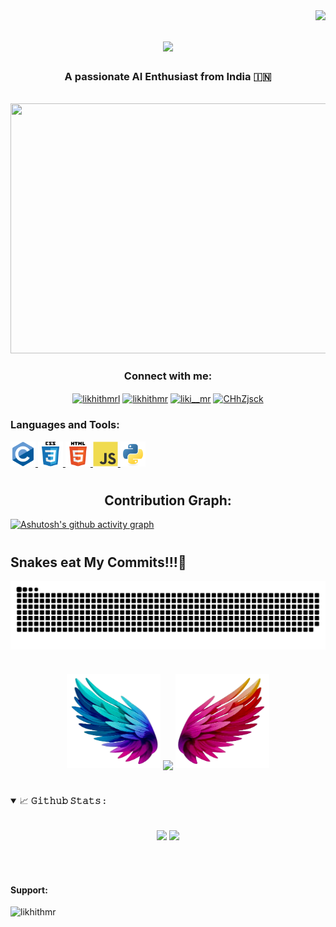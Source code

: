 <img align="right" src="https://visitor-badge.laobi.icu/badge?page_id=taiyorath.taiyorath" />

<h1 align="center">
    <img src="https://readme-typing-svg.herokuapp.com?font=Fira+Code&weight=500&size=35&duration=4000&pause=1000&color=009D9EF7FF&width=435&lines=Hi+👋+Coders+!!;I'm+Likhith+Mr;" />
</h1>

<h3 align="center">A passionate AI Enthusiast from India 🇮🇳</h3>

<br/>





<img  height="400px" width="1000px" src="WEBP/223e6792880429.5e569ff84ebef.gif">






 <p><h3 align="center"><center>Connect with me:</center></h3></p>

<p align="center">
<a href="https://twitter.com/likhithmrl" target="blank"><img align="center" src="https://raw.githubusercontent.com/rahuldkjain/github-profile-readme-generator/master/src/images/icons/Social/twitter.svg" alt="likhithmrl" height="30" width="40" /></a>
<a href="https://linkedin.com/in/likhithmr" target="blank"><img align="center" src="https://raw.githubusercontent.com/rahuldkjain/github-profile-readme-generator/master/src/images/icons/Social/linked-in-alt.svg" alt="likhithmr" height="30" width="40" /></a>
<a href="https://instagram.com/liki__mr" target="blank"><img align="center" src="https://raw.githubusercontent.com/rahuldkjain/github-profile-readme-generator/master/src/images/icons/Social/instagram.svg" alt="liki__mr" height="30" width="40" /></a>
<a href="https://discord.gg/CHhZjsck" target="blank"><img align="center" src="https://raw.githubusercontent.com/rahuldkjain/github-profile-readme-generator/master/src/images/icons/Social/discord.svg" alt="CHhZjsck" height="30" width="40" /></a>
</p>

<h3 align="left">Languages and Tools:</h3>
<p align="left"> <a href="https://www.cprogramming.com/" target="_blank" rel="noreferrer"> <img src="https://raw.githubusercontent.com/devicons/devicon/master/icons/c/c-original.svg" alt="c" width="40" height="40"/> </a> <a href="https://www.w3schools.com/css/" target="_blank" rel="noreferrer"> <img src="https://raw.githubusercontent.com/devicons/devicon/master/icons/css3/css3-original-wordmark.svg" alt="css3" width="40" height="40"/> </a> <a href="https://www.w3.org/html/" target="_blank" rel="noreferrer"> <img src="https://raw.githubusercontent.com/devicons/devicon/master/icons/html5/html5-original-wordmark.svg" alt="html5" width="40" height="40"/> </a> <a href="https://developer.mozilla.org/en-US/docs/Web/JavaScript" target="_blank" rel="noreferrer"> <img src="https://raw.githubusercontent.com/devicons/devicon/master/icons/javascript/javascript-original.svg" alt="javascript" width="40" height="40"/> </a> <a href="https://www.python.org" target="_blank" rel="noreferrer"> <img src="https://raw.githubusercontent.com/devicons/devicon/master/icons/python/python-original.svg" alt="python" width="40" height="40"/> </a> </p>










#













#

<center><h2 >Contribution Graph:</h2></center>



[![Ashutosh's github activity graph](https://github-readme-activity-graph.vercel.app/graph?username=taiyorath&bg_color=000000&color=7e75ff&line=ffffff&point=955cff&area=true&hide_border=true)](https://github.com/ashutosh00710/github-readme-activity-graph) <br>  

<p>


#

    
 <h2 >Snakes eat My Commits!!!😬</h2>

<img align="center" src="https://github.com/Taiyorath/Taiyorath/blob/output/github-snake-dark.svg"/> </p>



#


<p align="center">
  <img height="150" width="150" src="WEBP/left-removebg-preview.png"/>
  <img align="center" width="500px" src="https://github-readme-streak-stats.herokuapp.com?user=taiyorath&theme=dark&border_radius=4.9"/>
  <img height="150" width="150" src="WEBP/right-removebg-preview.png"/>
</p>





#

<details open="">
<summary>
  <g-emoji class="g-emoji" alias="chart_with_upwards_trend" fallback-src="https://github.githubassets.com/images/icons/emoji/unicode/1f4c8.png">📈</g-emoji>
  <strong>𝙶𝚒𝚝𝚑𝚞𝚋 𝚂𝚝𝚊𝚝𝚜 : </strong>
</summary>
<br/>

<p align="center">
    <img align="center" width="350px" src="https://github-readme-stats.vercel.app/api?username=Taiyorath&show_icons=true&hide_border=true&title_color=94b4a4&amp&icon_color=FFFFFF&amp&text_color=FFFFFF&amp&bg_color=000000&count_private=true&include_all_commits=true"/>
    <img align="center"  width="350px" src="https://github-readme-stats.vercel.app/api/top-langs/?username=Taiyorath&text_color=FFFFFF&bg_color=000000&title_color=94b4a4&langs_count=15&layout=compact&hide_border=true" />
</p>
</details>
<br/>

#
<h4 align="left">Support:</h4>
<p><a href="https://www.buymeacoffee.com/likhithmr"> <img align="left" src="https://cdn.buymeacoffee.com/buttons/v2/default-yellow.png" height="50" width="210" alt="likhithmr" /></a></p><br><be>





